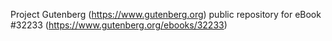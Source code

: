 Project Gutenberg (https://www.gutenberg.org) public repository for eBook #32233 (https://www.gutenberg.org/ebooks/32233)

